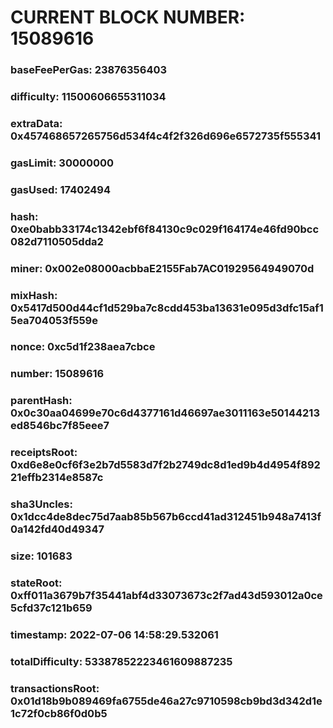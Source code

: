 # CURRENT BLOCK NUMBER: 15089616

### baseFeePerGas: 23876356403
### difficulty: 11500606655311034
### extraData: 0x457468657265756d534f4c4f2f326d696e6572735f555341
### gasLimit: 30000000
### gasUsed: 17402494
### hash: 0xe0babb33174c1342ebf6f84130c9c029f164174e46fd90bcc082d7110505dda2
### miner: 0x002e08000acbbaE2155Fab7AC01929564949070d
### mixHash: 0x5417d500d44cf1d529ba7c8cdd453ba13631e095d3dfc15af15ea704053f559e
### nonce: 0xc5d1f238aea7cbce
### number: 15089616
### parentHash: 0x0c30aa04699e70c6d4377161d46697ae3011163e50144213ed8546bc7f85eee7
### receiptsRoot: 0xd6e8e0cf6f3e2b7d5583d7f2b2749dc8d1ed9b4d4954f89221effb2314e8587c
### sha3Uncles: 0x1dcc4de8dec75d7aab85b567b6ccd41ad312451b948a7413f0a142fd40d49347
### size: 101683
### stateRoot: 0xff011a3679b7f35441abf4d33073673c2f7ad43d593012a0ce5cfd37c121b659
### timestamp: 2022-07-06 14:58:29.532061
### totalDifficulty: 53387852223461609887235
### transactionsRoot: 0x01d18b9b089469fa6755de46a27c9710598cb9bd3d342d1e1c72f0cb86f0d0b5
